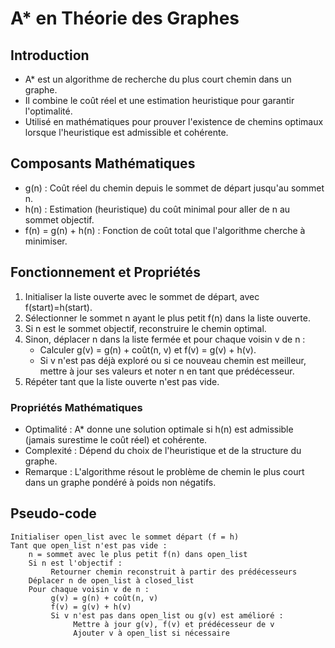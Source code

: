 # A* en Théorie des Graphes

## Introduction
- A* est un algorithme de recherche du plus court chemin dans un graphe.
- Il combine le coût réel et une estimation heuristique pour garantir l'optimalité.
- Utilisé en mathématiques pour prouver l'existence de chemins optimaux lorsque l'heuristique est admissible et cohérente.

## Composants Mathématiques
- g(n) : Coût réel du chemin depuis le sommet de départ jusqu'au sommet n.
- h(n) : Estimation (heuristique) du coût minimal pour aller de n au sommet objectif.
- f(n) = g(n) + h(n) : Fonction de coût total que l'algorithme cherche à minimiser.

## Fonctionnement et Propriétés
1. Initialiser la liste ouverte avec le sommet de départ, avec f(start)=h(start).
2. Sélectionner le sommet n ayant le plus petit f(n) dans la liste ouverte.
3. Si n est le sommet objectif, reconstruire le chemin optimal.
4. Sinon, déplacer n dans la liste fermée et pour chaque voisin v de n :
   - Calculer g(v) = g(n) + coût(n, v) et f(v) = g(v) + h(v).
   - Si v n'est pas déjà exploré ou si ce nouveau chemin est meilleur, mettre à jour ses valeurs et noter n en tant que prédécesseur.
5. Répéter tant que la liste ouverte n'est pas vide.

### Propriétés Mathématiques
- Optimalité : A* donne une solution optimale si h(n) est admissible (jamais surestime le coût réel) et cohérente.
- Complexité : Dépend du choix de l'heuristique et de la structure du graphe.
- Remarque : L'algorithme résout le problème de chemin le plus court dans un graphe pondéré à poids non négatifs.

## Pseudo-code
```
Initialiser open_list avec le sommet départ (f = h)
Tant que open_list n'est pas vide :
    n = sommet avec le plus petit f(n) dans open_list
    Si n est l'objectif :
         Retourner chemin reconstruit à partir des prédécesseurs
    Déplacer n de open_list à closed_list
    Pour chaque voisin v de n :
         g(v) = g(n) + coût(n, v)
         f(v) = g(v) + h(v)
         Si v n'est pas dans open_list ou g(v) est amélioré :
              Mettre à jour g(v), f(v) et prédécesseur de v
              Ajouter v à open_list si nécessaire
